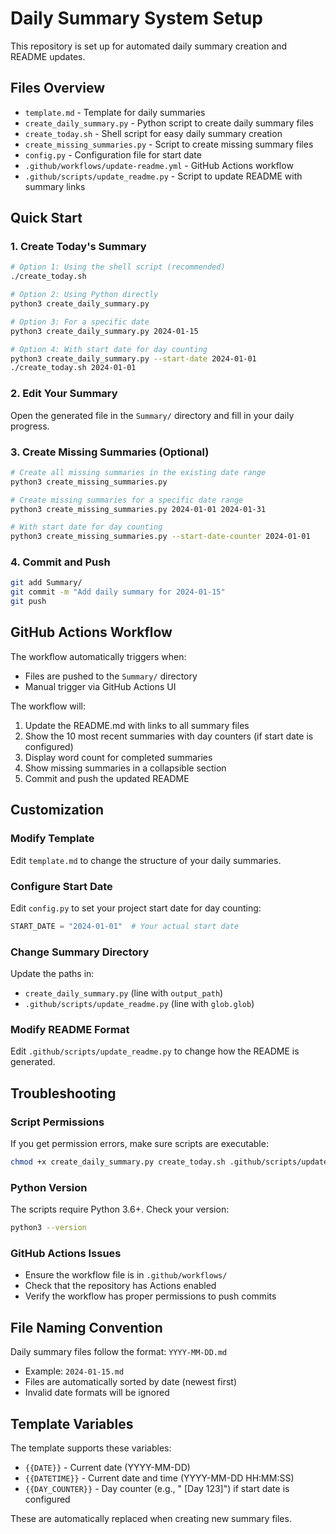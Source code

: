 # Daily Summary System Setup

This repository is set up for automated daily summary creation and README updates.

## Files Overview

- `template.md` - Template for daily summaries
- `create_daily_summary.py` - Python script to create daily summary files
- `create_today.sh` - Shell script for easy daily summary creation
- `create_missing_summaries.py` - Script to create missing summary files
- `config.py` - Configuration file for start date
- `.github/workflows/update-readme.yml` - GitHub Actions workflow
- `.github/scripts/update_readme.py` - Script to update README with summary links

## Quick Start

### 1. Create Today's Summary
```bash
# Option 1: Using the shell script (recommended)
./create_today.sh

# Option 2: Using Python directly
python3 create_daily_summary.py

# Option 3: For a specific date
python3 create_daily_summary.py 2024-01-15

# Option 4: With start date for day counting
python3 create_daily_summary.py --start-date 2024-01-01
./create_today.sh 2024-01-01
```

### 2. Edit Your Summary
Open the generated file in the `Summary/` directory and fill in your daily progress.

### 3. Create Missing Summaries (Optional)
```bash
# Create all missing summaries in the existing date range
python3 create_missing_summaries.py

# Create missing summaries for a specific date range
python3 create_missing_summaries.py 2024-01-01 2024-01-31

# With start date for day counting
python3 create_missing_summaries.py --start-date-counter 2024-01-01
```

### 4. Commit and Push
```bash
git add Summary/
git commit -m "Add daily summary for 2024-01-15"
git push
```

## GitHub Actions Workflow

The workflow automatically triggers when:
- Files are pushed to the `Summary/` directory
- Manual trigger via GitHub Actions UI

The workflow will:
1. Update the README.md with links to all summary files
2. Show the 10 most recent summaries with day counters (if start date is configured)
3. Display word count for completed summaries
4. Show missing summaries in a collapsible section
5. Commit and push the updated README

## Customization

### Modify Template
Edit `template.md` to change the structure of your daily summaries.

### Configure Start Date
Edit `config.py` to set your project start date for day counting:
```python
START_DATE = "2024-01-01"  # Your actual start date
```

### Change Summary Directory
Update the paths in:
- `create_daily_summary.py` (line with `output_path`)
- `.github/scripts/update_readme.py` (line with `glob.glob`)

### Modify README Format
Edit `.github/scripts/update_readme.py` to change how the README is generated.

## Troubleshooting

### Script Permissions
If you get permission errors, make sure scripts are executable:
```bash
chmod +x create_daily_summary.py create_today.sh .github/scripts/update_readme.py
```

### Python Version
The scripts require Python 3.6+. Check your version:
```bash
python3 --version
```

### GitHub Actions Issues
- Ensure the workflow file is in `.github/workflows/`
- Check that the repository has Actions enabled
- Verify the workflow has proper permissions to push commits

## File Naming Convention

Daily summary files follow the format: `YYYY-MM-DD.md`
- Example: `2024-01-15.md`
- Files are automatically sorted by date (newest first)
- Invalid date formats will be ignored

## Template Variables

The template supports these variables:
- `{{DATE}}` - Current date (YYYY-MM-DD)
- `{{DATETIME}}` - Current date and time (YYYY-MM-DD HH:MM:SS)
- `{{DAY_COUNTER}}` - Day counter (e.g., " [Day 123]") if start date is configured

These are automatically replaced when creating new summary files. 